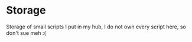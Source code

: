 # Storage

Storage of small scripts I put in my hub, I do not own every script here, so don't sue meh :(

